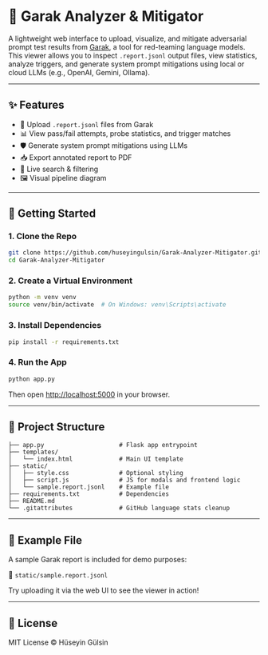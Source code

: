 # 🔬 Garak Analyzer & Mitigator

A lightweight web interface to upload, visualize, and mitigate adversarial prompt test results from [Garak](https://github.com/leondz/garak), a tool for red-teaming language models. This viewer allows you to inspect `.report.jsonl` output files, view statistics, analyze triggers, and generate system prompt mitigations using local or cloud LLMs (e.g., OpenAI, Gemini, Ollama).

---

## ✨ Features

- 📄 Upload `.report.jsonl` files from Garak
- 📊 View pass/fail attempts, probe statistics, and trigger matches
- 🛡️ Generate system prompt mitigations using LLMs
- 📥 Export annotated report to PDF
- 🔎 Live search & filtering
- 🖼️ Visual pipeline diagram

---

## 🚀 Getting Started

### 1. Clone the Repo

```bash
git clone https://github.com/huseyingulsin/Garak-Analyzer-Mitigator.git
cd Garak-Analyzer-Mitigator
```

### 2. Create a Virtual Environment

```bash
python -m venv venv
source venv/bin/activate  # On Windows: venv\Scripts\activate
```

### 3. Install Dependencies

```bash
pip install -r requirements.txt
```

### 4. Run the App

```bash
python app.py
```

Then open [http://localhost:5000](http://localhost:5000) in your browser.

---

## 📂 Project Structure

```
├── app.py                     # Flask app entrypoint
├── templates/
│   └── index.html             # Main UI template
├── static/
│   ├── style.css              # Optional styling
│   ├── script.js              # JS for modals and frontend logic
│   └── sample.report.jsonl    # Example file
├── requirements.txt           # Dependencies
├── README.md
└── .gitattributes             # GitHub language stats cleanup
```

---

## 🧪 Example File

A sample Garak report is included for demo purposes:

📄 `static/sample.report.jsonl`

Try uploading it via the web UI to see the viewer in action!

---

## 📜 License

MIT License © Hüseyin Gülsin
